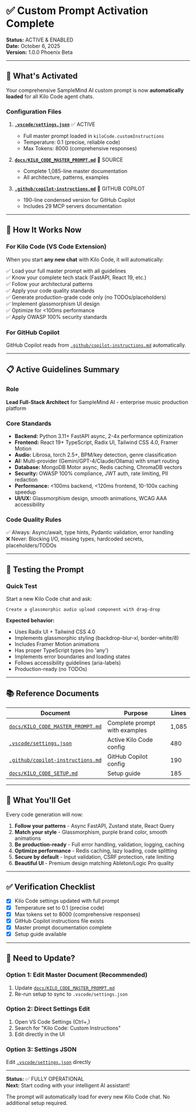 # ✅ Custom Prompt Activation Complete

**Status:** ACTIVE & ENABLED  
**Date:** October 6, 2025  
**Version:** 1.0.0 Phoenix Beta

---

## 🎯 What's Activated

Your comprehensive SampleMind AI custom prompt is now **automatically loaded** for all Kilo Code agent chats.

### Configuration Files

1. **[`.vscode/settings.json`](.vscode/settings.json:418)** ✅ ACTIVE
   - Full master prompt loaded in `kiloCode.customInstructions`
   - Temperature: 0.1 (precise, reliable code)
   - Max Tokens: 8000 (comprehensive responses)

2. **[`docs/KILO_CODE_MASTER_PROMPT.md`](KILO_CODE_MASTER_PROMPT.md)** 📄 SOURCE
   - Complete 1,085-line master documentation
   - All architecture, patterns, examples

3. **[`.github/copilot-instructions.md`](../.github/copilot-instructions.md)** 🤖 GITHUB COPILOT
   - 190-line condensed version for GitHub Copilot
   - Includes 29 MCP servers documentation

---

## 🚀 How It Works Now

### For Kilo Code (VS Code Extension)
When you start **any new chat** with Kilo Code, it will automatically:

✅ Load your full master prompt with all guidelines  
✅ Know your complete tech stack (FastAPI, React 19, etc.)  
✅ Follow your architectural patterns  
✅ Apply your code quality standards  
✅ Generate production-grade code only (no TODOs/placeholders)  
✅ Implement glassmorphism UI design  
✅ Optimize for <100ms performance  
✅ Apply OWASP 100% security standards

### For GitHub Copilot
GitHub Copilot reads from [`.github/copilot-instructions.md`](../.github/copilot-instructions.md) automatically.

---

## 📋 Active Guidelines Summary

### Role
**Lead Full-Stack Architect** for SampleMind AI - enterprise music production platform

### Core Standards
- **Backend:** Python 3.11+ FastAPI async, 2-4x performance optimization
- **Frontend:** React 19+ TypeScript, Radix UI, Tailwind CSS 4.0, Framer Motion
- **Audio:** Librosa, torch 2.5+, BPM/key detection, genre classification
- **AI:** Multi-provider (Gemini/GPT-4/Claude/Ollama) with smart routing
- **Database:** MongoDB Motor async, Redis caching, ChromaDB vectors
- **Security:** OWASP 100% compliance, JWT auth, rate limiting, PII redaction
- **Performance:** <100ms backend, <120ms frontend, 10-100x caching speedup
- **UI/UX:** Glassmorphism design, smooth animations, WCAG AAA accessibility

### Code Quality Rules
✅ Always: Async/await, type hints, Pydantic validation, error handling  
❌ Never: Blocking I/O, missing types, hardcoded secrets, placeholders/TODOs

---

## 🔄 Testing the Prompt

### Quick Test
Start a new Kilo Code chat and ask:
```
Create a glassmorphic audio upload component with drag-drop
```

**Expected behavior:**
- Uses Radix UI + Tailwind CSS 4.0
- Implements glassmorphic styling (backdrop-blur-xl, border-white/8)
- Includes Framer Motion animations
- Has proper TypeScript types (no 'any')
- Implements error boundaries and loading states
- Follows accessibility guidelines (aria-labels)
- Production-ready (no TODOs)

---

## 📚 Reference Documents

| Document | Purpose | Lines |
|----------|---------|-------|
| [`docs/KILO_CODE_MASTER_PROMPT.md`](KILO_CODE_MASTER_PROMPT.md) | Complete prompt with examples | 1,085 |
| [`.vscode/settings.json`](.vscode/settings.json) | Active Kilo Code config | 480 |
| [`.github/copilot-instructions.md`](../.github/copilot-instructions.md) | GitHub Copilot config | 190 |
| [`docs/KILO_CODE_SETUP.md`](KILO_CODE_SETUP.md) | Setup guide | 185 |

---

## 🎨 What You'll Get

Every code generation will now:

1. **Follow your patterns** - Async FastAPI, Zustand state, React Query
2. **Match your style** - Glassmorphism, purple brand color, smooth animations
3. **Be production-ready** - Full error handling, validation, logging, caching
4. **Optimize performance** - Redis caching, lazy loading, code splitting
5. **Secure by default** - Input validation, CSRF protection, rate limiting
6. **Beautiful UI** - Premium design matching Ableton/Logic Pro quality

---

## ✅ Verification Checklist

- [x] Kilo Code settings updated with full prompt
- [x] Temperature set to 0.1 (precise code)
- [x] Max tokens set to 8000 (comprehensive responses)
- [x] GitHub Copilot instructions file exists
- [x] Master prompt documentation complete
- [x] Setup guide available

---

## 🔧 Need to Update?

### Option 1: Edit Master Document (Recommended)
1. Update [`docs/KILO_CODE_MASTER_PROMPT.md`](KILO_CODE_MASTER_PROMPT.md)
2. Re-run setup to sync to `.vscode/settings.json`

### Option 2: Direct Settings Edit
1. Open VS Code Settings (Ctrl+,)
2. Search for "Kilo Code: Custom Instructions"
3. Edit directly in the UI

### Option 3: Settings JSON
Edit [`.vscode/settings.json`](.vscode/settings.json:418) directly

---

**Status:** ✅ FULLY OPERATIONAL  
**Next:** Start coding with your intelligent AI assistant!

The prompt will automatically load for every new Kilo Code chat. No additional setup required.
